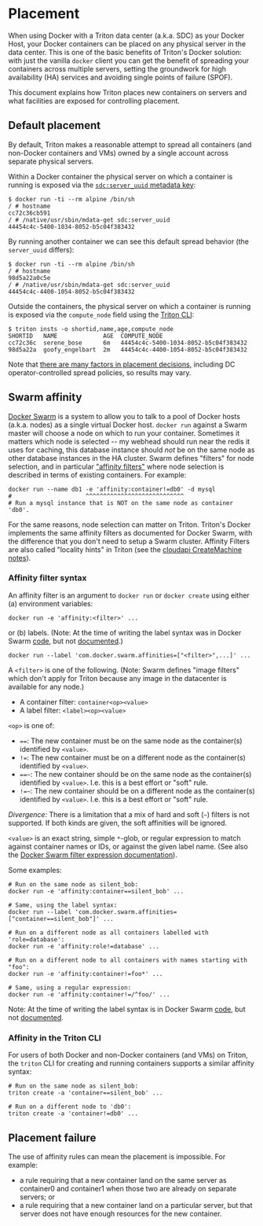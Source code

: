 # Placement

When using Docker with a Triton data center (a.k.a. SDC) as your Docker Host,
your Docker containers can be placed on any physical server in the data center.
This is one of the basic benefits of Triton's Docker solution: with just the
vanilla `docker` client you can get the benefit of spreading your containers
across multiple servers, setting the groundwork for high availability (HA)
services and avoiding single points of failure (SPOF).

This document explains how Triton places new containers on servers and what
facilities are exposed for controlling placement.


## Default placement

By default, Triton makes a reasonable attempt to spread all containers (and
non-Docker containers and VMs) owned by a single account across separate
physical servers.

Within a Docker container the physical server on which a container is running
is exposed via the [`sdc:server_uuid` metadata
key](http://eng.joyent.com/mdata/datadict.html):

    $ docker run -ti --rm alpine /bin/sh
    / # hostname
    cc72c36cb591
    / # /native/usr/sbin/mdata-get sdc:server_uuid
    44454c4c-5400-1034-8052-b5c04f383432

By running another container we can see this default spread behavior (the
`server_uuid` differs):

    $ docker run -ti --rm alpine /bin/sh
    / # hostname
    98d5a22a0c5e
    / # /native/usr/sbin/mdata-get sdc:server_uuid
    44454c4c-4400-1054-8052-b5c04f383432

Outside the containers, the physical server on which a container is running
is exposed via the `compute_node` field using the [Triton
CLI](https://github.com/joyent/node-triton):

    $ triton insts -o shortid,name,age,compute_node
    SHORTID   NAME             AGE  COMPUTE_NODE
    cc72c36c  serene_bose      6m   44454c4c-5400-1034-8052-b5c04f383432
    98d5a22a  goofy_engelbart  2m   44454c4c-4400-1054-8052-b5c04f383432

Note that [there are many factors in placement
decisions](https://github.com/joyent/sdc-designation/blob/master/docs/index.md),
including DC operator-controlled spread policies, so results may vary.


## Swarm affinity

[Docker Swarm](https://docs.docker.com/swarm/overview/) is a system to allow you
to talk to a pool of Docker hosts (a.k.a. nodes) as a single virtual Docker
host. `docker run` against a Swarm master will choose a node on which to run
your container. Sometimes it matters which node is selected -- my
webhead should run near the redis it uses for caching, this database instance
should *not* be on the same node as other database instances in the HA cluster.
Swarm defines "filters" for node selection, and in particular ["affinity
filters"](https://docs.docker.com/swarm/scheduler/filter/#use-an-affinity-filter)
where node selection is described in terms of existing containers. For example:

    docker run --name db1 -e 'affinity:container!=db0' -d mysql
    #                     ^^^^^^^^^^^^^^^^^^^^^^^^^^^^
    # Run a mysql instance that is NOT on the same node as container 'db0'.

For the same reasons, node selection can matter on Triton. Triton's Docker 
implements the same affinity filters as documented for Docker Swarm, with the 
difference that you don't need to setup a Swarm cluster. Affinity Filters are 
also called "locality hints" in Triton (see the [cloudapi CreateMachine notes](
https://apidocs.joyent.com/cloudapi/#CreateMachine)).

### Affinity filter syntax

An affinity filter is an argument to `docker run` or `docker create` using
either (a) environment variables:

    docker run -e 'affinity:<filter>' ...

or (b) labels. (Note: At the time of writing the label syntax was in Docker
Swarm [code](https://github.com/docker/swarm/blob/d9beef7/cluster/config.go#L83-L86),
but not [documented](https://docs.docker.com/swarm/scheduler/filter/).)

    docker run --label 'com.docker.swarm.affinities=["<filter>",...]' ...


A `<filter>` is one of the following. (Note: Swarm defines "image filters"
which don't apply for Triton because any image in the datacenter is available
for any node.)

- A container filter: `container<op><value>`
- A label filter: `<label><op><value>`

`<op>` is one of:

- `==`: The new container must be on the same node as the container(s)
  identified by `<value>`.
- `!=`: The new container must be on a different node as the container(s)
  identified by `<value>`.
- `==~`: The new container should be on the same node as the container(s)
  identified by `<value>`. I.e. this is a best effort or "soft" rule.
- `!=~`: The new container should be on a different node as the container(s)
  identified by `<value>`. I.e. this is a best effort or "soft" rule.

*Divergence:* There is a limitation that a mix of hard and soft (`~`) filters
is not supported. If both kinds are given, the soft affinities will be ignored.

`<value>` is an exact string, simple `*`-glob, or regular expression to
match against container names or IDs, or against the given label name.
(See also the [Docker Swarm filter expression
documentation](https://docs.docker.com/swarm/scheduler/filter/#how-to-write-filter-expressions)).

Some examples:

    # Run on the same node as silent_bob:
    docker run -e 'affinity:container==silent_bob' ...

    # Same, using the label syntax:
    docker run --label 'com.docker.swarm.affinities=["container==silent_bob"]' ...

    # Run on a different node as all containers labelled with 'role=database':
    docker run -e 'affinity:role!=database' ...

    # Run on a different node to all containers with names starting with "foo":
    docker run -e 'affinity:container!=foo*' ...

    # Same, using a regular expression:
    docker run -e 'affinity:container!=/^foo/' ...

Note: At the time of writing the label syntax is in Docker Swarm
[code](https://github.com/docker/swarm/blob/d9beef7/cluster/config.go#L83-L86),
but not [documented](https://docs.docker.com/swarm/scheduler/filter/).


### Affinity in the Triton CLI

For users of both Docker and non-Docker containers (and VMs) on Triton, the
`triton` CLI for creating and running containers supports a similar affinity
syntax:

    # Run on the same node as silent_bob:
    triton create -a 'container==silent_bob' ...

    # Run on a different node to 'db0':
    triton create -a 'container!=db0' ...


## Placement failure

The use of affinity rules can mean the placement is impossible. For example:

- a rule requiring that a new container land on the same server as container0
  and container1 when those two are already on separate servers; or
- a rule requiring that a new container land on a particular server, but that
  server does not have enough resources for the new container.
